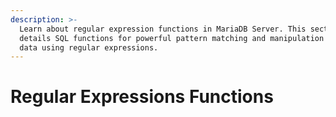 ```yaml
---
description: >-
  Learn about regular expression functions in MariaDB Server. This section
  details SQL functions for powerful pattern matching and manipulation of string
  data using regular expressions.
---
```


# Regular Expressions Functions

